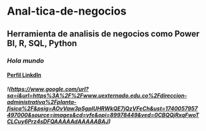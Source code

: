 # **Anal-tica-de-negocios**
## Herramienta de analisis de negocios como Power BI, R, SQL, Python
### *Hola mundo* 
#### [Perfil   LinkdIn](https://www.linkedin.com/in/andres-sebastian-romero-calderon-51022727b/)
##### !(https://www.google.com/url?sa=i&url=https%3A%2F%2Fwww.uexternado.edu.co%2Fdireccion-administrativa%2Fplanta-fisica%2F&psig=AOvVaw3pSgpIUHRWkQE7jQzVFeCh&ust=1740057957497000&source=images&cd=vfe&opi=89978449&ved=0CBQQjRxqFwoTCLCuy6Prz4sDFQAAAAAdAAAAABAJ)
